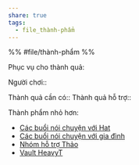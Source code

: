 ```yaml
---
share: true
tags:
  - file_thành-phẩm
---
```


%%
#file/thành-phẩm
%%

Phục vụ cho thành quả:

Người chơi:: 

Thành quả cần có::
Thành quả hỗ trợ::

Thành phẩm nhỏ hơn:
- [Các buổi nói chuyện với Hat](./C%C3%A1c%20bu%E1%BB%95i%20n%C3%B3i%20chuy%E1%BB%87n%20v%E1%BB%9Bi%20Hat.md)
- [Các buổi nói chuyện với gia đình](./C%C3%A1c%20bu%E1%BB%95i%20n%C3%B3i%20chuy%E1%BB%87n%20v%E1%BB%9Bi%20gia%20%C4%91%C3%ACnh.md)
- [Nhóm hỗ trợ Thảo](./Nh%C3%B3m%20h%E1%BB%97%20tr%E1%BB%A3%20Th%E1%BA%A3o.md)
- [Vault HeavyT](./Vault%20HeavyT.md)

